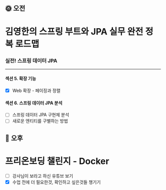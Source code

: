 ## :sun_with_face: 오전

# 김영한의 스프링 부트와 JPA 실무 완전 정복 로드맵
### 실전! 스프링 데이터 JPA
--- ---
#### 섹션 5. 확장 기능
- [x] Web 확장 - 페이징과 정렬

#### 섹션 6. 스프링 데이터 JPA 분석
- [ ] 스프링 데이터 JPA 구현체 분석
- [ ] 새로운 엔티티를 구별하는 방법

## :full_moon_with_face: 오후

# 프리온보딩 챌린지 - Docker

- [ ] 강사님이 보라고 하신 유튜브 보기
- [x] 수업 전에 더 필요한것, 확인하고 싶은것들 챙기기
